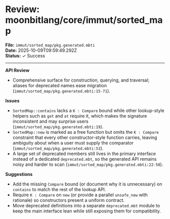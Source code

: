 # Review: moonbitlang/core/immut/sorted_map

**File:** `immut/sorted_map/pkg.generated.mbti`  
**Date:** 2025-10-09T09:59:49.292Z  
**Status:** ✓ Success

---

**API Review**
- Comprehensive surface for construction, querying, and traversal; aliases for deprecated names ease migration (`immut/sorted_map/pkg.generated.mbti:15-71`).

**Issues**
- `SortedMap::contains` lacks a `K : Compare` bound while other lookup-style helpers such as `get` and `at` require it, which makes the signature inconsistent and may surprise users (`immut/sorted_map/pkg.generated.mbti:19`).
- `SortedMap::new` is marked as a free function but omits the `K : Compare` constraint that every other constructor-style function carries, leaving ambiguity about when a user must supply the comparator (`immut/sorted_map/pkg.generated.mbti:53`).
- A large set of deprecated members still lives in the primary interface instead of a dedicated `deprecated.mbt`, so the generated API remains noisy and harder to scan (`immut/sorted_map/pkg.generated.mbti:22-50`).

**Suggestions**
- Add the missing `Compare` bound (or document why it is unnecessary) on `contains` to match the rest of the lookup API.
- Require `K : Compare` on `new` (or provide a parallel `unsafe_new` with rationale) so constructors present a uniform contract.
- Move deprecated definitions into a separate `deprecated.mbt` module to keep the main interface lean while still exposing them for compatibility.
